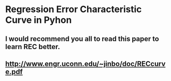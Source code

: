 # Regression Error Characteristic Curve in Pyhon

## I would recommend you all to read this paper to learn REC better.
## http://www.engr.uconn.edu/~jinbo/doc/RECcurve.pdf
